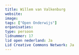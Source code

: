 ```yaml
---
title: Willem van Valkenburg
website: 
image: 
tags: ["Open Onderwijs"]
organisaties:
type: persoon
lidnummer: 17
lid open nederland: Ja
Lid Creative Commons Network: Ja
---
```



